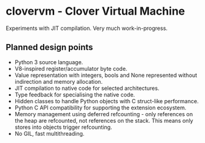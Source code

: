# clovervm - Clover Virtual Machine
Experiments with JIT compilation. Very much work-in-progress.


## Planned design points

- Python 3 source language.
- V8-inspired register/accumulator byte code.
- Value representation with integers, bools and None represented without indirection and memory allocation.
- JIT compilation to native code for selected architectures.
- Type feedback for specialising the native code.
- Hidden classes to handle Python objects with C struct-like performance.
- Python C API compatibility for supporting the extension ecosystem.
- Memory management using deferred refcounting - only references on the heap are refcounted, not references on the stack. This means only stores into objects trigger refcounting.
- No GIL, fast multithreading.